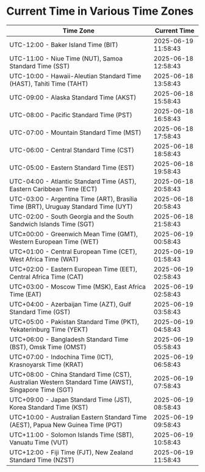 # Current Time in Various Time Zones

| Time Zone | Current Time |
|-----------|--------------|
| UTC-12:00 - Baker Island Time (BIT) | 2025-06-19 11:58:43 |
| UTC-11:00 - Niue Time (NUT), Samoa Standard Time (SST) | 2025-06-18 12:58:43 |
| UTC-10:00 - Hawaii-Aleutian Standard Time (HAST), Tahiti Time (TAHT) | 2025-06-18 13:58:43 |
| UTC-09:00 - Alaska Standard Time (AKST) | 2025-06-18 15:58:43 |
| UTC-08:00 - Pacific Standard Time (PST) | 2025-06-18 16:58:43 |
| UTC-07:00 - Mountain Standard Time (MST) | 2025-06-18 17:58:43 |
| UTC-06:00 - Central Standard Time (CST) | 2025-06-18 18:58:43 |
| UTC-05:00 - Eastern Standard Time (EST) | 2025-06-18 19:58:43 |
| UTC-04:00 - Atlantic Standard Time (AST), Eastern Caribbean Time (ECT) | 2025-06-18 20:58:43 |
| UTC-03:00 - Argentina Time (ART), Brasília Time (BRT), Uruguay Standard Time (UYT) | 2025-06-18 20:58:43 |
| UTC-02:00 - South Georgia and the South Sandwich Islands Time (SGT) | 2025-06-18 21:58:43 |
| UTC±00:00 - Greenwich Mean Time (GMT), Western European Time (WET) | 2025-06-19 00:58:43 |
| UTC+01:00 - Central European Time (CET), West Africa Time (WAT) | 2025-06-19 01:58:43 |
| UTC+02:00 - Eastern European Time (EET), Central Africa Time (CAT) | 2025-06-19 02:58:43 |
| UTC+03:00 - Moscow Time (MSK), East Africa Time (EAT) | 2025-06-19 02:58:43 |
| UTC+04:00 - Azerbaijan Time (AZT), Gulf Standard Time (GST) | 2025-06-19 03:58:43 |
| UTC+05:00 - Pakistan Standard Time (PKT), Yekaterinburg Time (YEKT) | 2025-06-19 04:58:43 |
| UTC+06:00 - Bangladesh Standard Time (BST), Omsk Time (OMST) | 2025-06-19 05:58:43 |
| UTC+07:00 - Indochina Time (ICT), Krasnoyarsk Time (KRAT) | 2025-06-19 06:58:43 |
| UTC+08:00 - China Standard Time (CST), Australian Western Standard Time (AWST), Singapore Time (SGT) | 2025-06-19 07:58:43 |
| UTC+09:00 - Japan Standard Time (JST), Korea Standard Time (KST) | 2025-06-19 08:58:43 |
| UTC+10:00 - Australian Eastern Standard Time (AEST), Papua New Guinea Time (PGT) | 2025-06-19 09:58:43 |
| UTC+11:00 - Solomon Islands Time (SBT), Vanuatu Time (VUT) | 2025-06-19 10:58:43 |
| UTC+12:00 - Fiji Time (FJT), New Zealand Standard Time (NZST) | 2025-06-19 11:58:43 |
